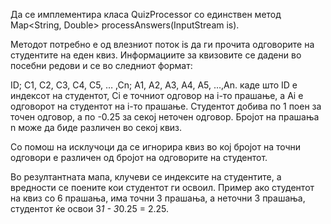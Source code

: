 Да се имплементира класа QuizProcessor со единствен метод Map<String, Double> processAnswers(InputStream is).

Методот потребно е од влезниот поток is да ги прочита одговорите на студентите на еден квиз. Информациите за квизовите се дадени во посебни редови и се во следниот формат:

ID; C1, C2, C3, C4, C5, … ,Cn; A1, A2, A3, A4, A5, …,An.
каде што ID е индексот на студентот, Ci е точниот одговор на i-то прашање, а Ai е одговорот на студентот на i-то прашање. Студентот добива по 1 поен за точен одговор, а по -0.25 за секој неточен одговор. Бројот на прашања n може да биде различен во секој квиз.

Со помош на исклучоци да се игнорира квиз во кој бројот на точни одговори е различен од бројот на одговорите на студентот.

Во резултантната мапа, клучеви се индексите на студентите, а вредности се поените кои студентот ги освоил. Пример ако студентот на квиз со 6 прашања, има точни 3 прашања, а неточни 3 прашања, студентот ќе освои 3*1 - 3*0.25 = 2.25.